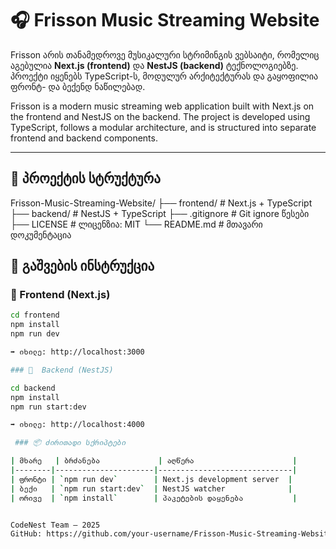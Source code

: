 # 🎧 Frisson Music Streaming Website

Frisson არის თანამედროვე მუსიკალური სტრიმინგის ვებსაიტი, რომელიც აგებულია **Next.js (frontend)** და **NestJS (backend)** ტექნოლოგიებზე. პროექტი იყენებს TypeScript-ს, მოდულურ არქიტექტურას და გაყოფილია ფრონტ- და ბექენდ ნაწილებად.

Frisson is a modern music streaming web application built with Next.js on the frontend and NestJS on the backend. The project is developed using TypeScript, follows a modular architecture, and is structured into separate frontend and backend components.

---

## 📁 პროექტის სტრუქტურა

Frisson-Music-Streaming-Website/
├── frontend/ # Next.js + TypeScript
├── backend/ # NestJS + TypeScript
├── .gitignore # Git ignore წესები
├── LICENSE # ლიცენზია: MIT
└── README.md # მთავარი დოკუმენტაცია

## 🚀 გაშვების ინსტრუქცია

### 🔷 Frontend (Next.js)

```bash
cd frontend
npm install
npm run dev

➡️ იხილე: http://localhost:3000

### 🔷  Backend (NestJS)

cd backend
npm install
npm run start:dev

➡️ იხილე: http://localhost:4000

 ### 📦 ძირითადი სქრიპტები

| მხარე   | ბრძანება             | აღწერა                      |
|--------|----------------------|------------------------------|
| ფრონტი | `npm run dev`        | Next.js development server  |
| ბექი   | `npm run start:dev`  | NestJS watcher              |
| ორივე  | `npm install`        | პაკეტების დაყენება           |


CodeNest Team — 2025
GitHub: https://github.com/your-username/Frisson-Music-Streaming-Website


